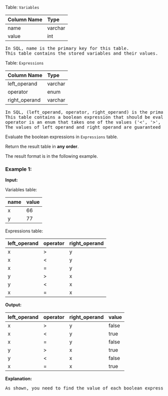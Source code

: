 Table: `Variables`

| Column Name | Type    |
| :---------- | :------ |
| name        | varchar |
| value       | int     |

<pre>
In SQL, name is the primary key for this table.
This table contains the stored variables and their values.
</pre>

Table: `Expressions`

| Column Name   | Type    |
| :------------ | :------ |
| left_operand  | varchar |
| operator      | enum    |
| right_operand | varchar |

<pre>
In SQL, (left_operand, operator, right_operand) is the primary key for this table.
This table contains a boolean expression that should be evaluated.
operator is an enum that takes one of the values ('<', '>', '=')
The values of left_operand and right_operand are guaranteed to be in the Variables table.
</pre>

Evaluate the boolean expressions in `Expressions` table.

Return the result table in **any order**.

The result format is in the following example.

### Example 1:

**Input:**

Variables table:

| name | value |
| :--- | :---- |
| x    | 66    |
| y    | 77    |

Expressions table:

| left_operand | operator | right_operand |
| :----------- | :------- | :------------ |
| x            | >        | y             |
| x            | <        | y             |
| x            | =        | y             |
| y            | >        | x             |
| y            | <        | x             |
| x            | =        | x             |

**Output:**

| left_operand | operator | right_operand | value |
| :----------- | :------- | :------------ | :---- |
| x            | >        | y             | false |
| x            | <        | y             | true  |
| x            | =        | y             | false |
| y            | >        | x             | true  |
| y            | <        | x             | false |
| x            | =        | x             | true  |

**Explanation:**

<pre>
As shown, you need to find the value of each boolean expression in the table using the variables table.
</pre>
